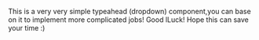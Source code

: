 This is a very very simple typeahead (dropdown) component,you can base on it to implement more complicated jobs!
Good lLuck!
Hope this can save your time :)
